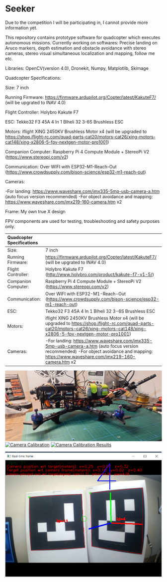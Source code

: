 # Seeker


Due to the competition I will be participating in, I cannot provide more information yet.

This repository contains prototype software for quadcopter which executes autonomous missions.
Currently working on softwares: Precise landing on Aruco markers, depth estimation and obstacle avoidance with stereo cameras, stereo visual simultaneous localization and mapping, follow me etc.

Libraries: OpenCV(version 4.0), Dronekit, Numpy, Matplotlib, Skimage

Quadcopter Specifications:

Size: 7 inch

Running Firmware: https://firmware.ardupilot.org/Copter/latest/KakuteF7/ (will be upgrated to INAV 4.0)

Flight Controller: Holybro Kakute F7

ESC: Tekko32 F3 45A 4 In 1 Blheli 32 3-6S Brushless ESC

Motors: iflight XING 2450KV Brushless Motor x4 (will be upgraded to https://shop.iflight-rc.com/quad-parts-cat20/motors-cat26/xing-motors-cat148/xing-x2806-5-fpv-nextgen-motor-pro1001)

Companion Computer: Raspberry Pi 4 Compute Module + StereoPi V2 (https://www.stereopi.com/v2)

Communication: Over WIFI with ESP32-M1-Reach-Out  (https://www.crowdsupply.com/bison-science/esp32-m1-reach-out)

Cameras: 

-For landing: https://www.waveshare.com/imx335-5mp-usb-camera-a.htm (auto focus version recommended)
-For object avoidance and mapping: https://www.waveshare.com/imx219-160-camera.htm x2 

Frame: My own true X design

FPV components are used for testing, troubleshooting and safety purposes only.

| Quadcopter Specifications  |  | 
| :---         | :---           | 
| Size:   | 7 inch    | 
| Running Firmware:     | https://firmware.ardupilot.org/Copter/latest/KakuteF7/ (will be upgrated to INAV 4.0)    | 
| Flight Controller:   | Holybro Kakute F7 (http://www.holybro.com/product/kakute-f7-v1-5/)  | 
| Companion Computer:    | Raspberry Pi 4 Compute Module + StereoPi V2 (https://www.stereopi.com/v2)     | 
| Communication:  | Over WIFI with ESP32-M1-Reach-Out  (https://www.crowdsupply.com/bison-science/esp32-m1-reach-out)    | 
| ESC:     | Tekko32 F3 45A 4 In 1 Blheli 32 3-6S Brushless ESC      | 
| Motors:  |  iflight XING 2450KV Brushless Motor x4 (will be upgraded to https://shop.iflight-rc.com/quad-parts-cat20/motors-cat26/xing-motors-cat148/xing-x2806-5-fpv-nextgen-motor-pro1001)     | 
| Cameras:     | -For landing: https://www.waveshare.com/imx335-5mp-usb-camera-a.htm (auto focus version recommended)      -For object avoidance and mapping: https://www.waveshare.com/imx219-160-camera.htm x2       | 


[![Build](https://github.com/solanoctua/Seeker/blob/main/Stuff/Seeker.jpg)](https://youtu.be/mLf-d8wXq1Y)
[![Camera Calibration](https://img.youtube.com/vi/YAxB-z1O-gI/0.jpg)](https://youtu.be/YAxB-z1O-gI)
[![Camera Calibration Results](https://img.youtube.com/vi/003jSb1dTzg/0.jpg)](https://youtu.be/003jSb1dTzg)


![ArucoMarkerDetection](https://github.com/solanoctua/Seeker/blob/main/Stuff/ArucoLock.png?raw=true)

